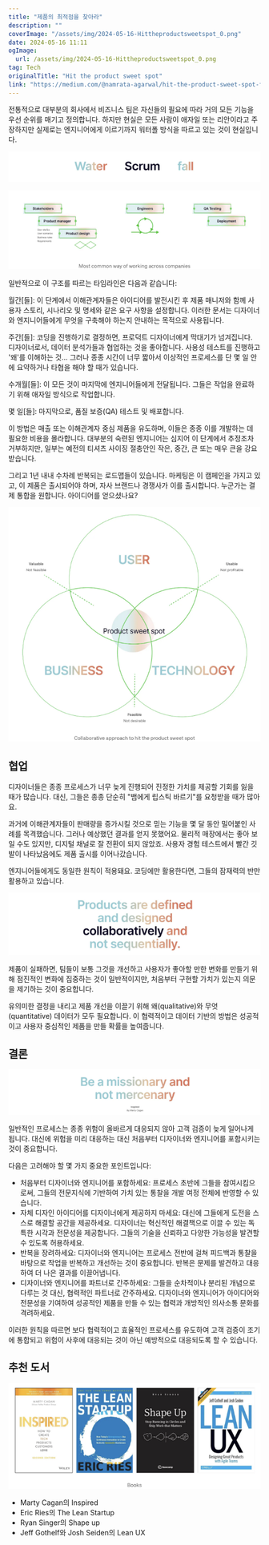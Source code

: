 ```yaml
---
title: "제품의 최적점을 찾아라"
description: ""
coverImage: "/assets/img/2024-05-16-Hittheproductsweetspot_0.png"
date: 2024-05-16 11:11
ogImage: 
  url: /assets/img/2024-05-16-Hittheproductsweetspot_0.png
tag: Tech
originalTitle: "Hit the product sweet spot"
link: "https://medium.com/@namrata-agarwal/hit-the-product-sweet-spot-fc3258c4f9e3"
---
```



전통적으로 대부분의 회사에서 비즈니스 팀은 자신들의 필요에 따라 거의 모든 기능을 우선 순위를 매기고 정의합니다. 하지만 현실은 모든 사람이 애자일 또는 리안이라고 주장하지만 실제로는 엔지니어에게 이르기까지 워터폴 방식을 따르고 있는 것이 현실입니다.

![이미지 1](/assets/img/2024-05-16-Hittheproductsweetspot_0.png)

![이미지 2](/assets/img/2024-05-16-Hittheproductsweetspot_1.png)

일반적으로 이 구조를 따르는 타임라인은 다음과 같습니다:



월간[들]:
이 단계에서 이해관계자들은 아이디어를 발전시킨 후 제품 매니저와 함께 사용자 스토리, 시나리오 및 명세와 같은 요구 사항을 설정합니다. 이러한 문서는 디자이너와 엔지니어들에게 무엇을 구축해야 하는지 안내하는 목적으로 사용됩니다.

주간[들]:
코딩을 진행하기로 결정하면, 프로덕트 디자이너에게 막대기가 넘겨집니다. 디자이너로서, 데이터 분석가들과 협업하는 것을 좋아합니다. 사용성 테스트를 진행하고 '왜'를 이해하는 것... 그러나 종종 시간이 너무 짧아서 이상적인 프로세스를 단 몇 일 안에 요약하거나 타협을 해야 할 때가 있습니다.

수개월[들]:
이 모든 것이 마지막에 엔지니어들에게 전달됩니다. 그들은 작업을 완료하기 위해 애자일 방식으로 작업합니다.

몇 일[들]:
마지막으로, 품질 보증(QA) 테스트 및 배포합니다.



이 방법은 매출 또는 이해관계자 중심 제품을 유도하며, 이들은 종종 이를 개발하는 데 필요한 비용을 몰라합니다. 대부분의 숙련된 엔지니어는 심지어 이 단계에서 추정조차 거부하지만, 일부는 예전의 티셔츠 사이징 절충안인 작은, 중간, 큰 또는 매우 큰을 강요받습니다.

그리고 1년 내내 수차례 반복되는 로드맵들이 있습니다. 마케팅은 이 캠페인을 가지고 있고, 이 제품은 출시되어야 하며, 자사 브랜드나 경쟁사가 이를 출시합니다. 누군가는 결제 통합을 원합니다. 아이디어를 얻으셨나요?

![Producing the Product Sweet Spot](/assets/img/2024-05-16-Hittheproductsweetspot_2.png)

## 협업



디자이너들은 종종 프로세스가 너무 늦게 진행되어 진정한 가치를 제공할 기회를 잃을 때가 많습니다. 대신, 그들은 종종 단순히 "뱀에게 립스틱 바르기"를 요청받을 때가 많아요.

과거에 이해관계자들이 판매량을 증가시킬 것으로 믿는 기능을 몇 달 동안 밀어붙인 사례를 목격했습니다. 그러나 예상했던 결과를 얻지 못했어요. 물리적 매장에서는 좋아 보일 수도 있지만, 디지털 채널로 잘 전환이 되지 않았죠. 사용자 경험 테스트에서 빨간 깃발이 나타났음에도 제품 출시를 이어나갔습니다.

엔지니어들에게도 동일한 원칙이 적용돼요. 코딩에만 활용한다면, 그들의 잠재력의 반만 활용하고 있습니다.

![이미지](/assets/img/2024-05-16-Hittheproductsweetspot_3.png)



제품이 실패하면, 팀들이 보통 그것을 개선하고 사용자가 좋아할 만한 변화를 만들기 위해 점진적인 변화에 집중하는 것이 일반적이지만, 처음부터 구현할 가치가 있는지 의문을 제기하는 것이 중요합니다.

유의미한 결정을 내리고 제품 개선을 이끌기 위해 왜(qualitative)와 무엇(quantitative) 데이터가 모두 필요합니다. 이 협력적이고 데이터 기반의 방법은 성공적이고 사용자 중심적인 제품을 만들 확률을 높여줍니다.

## 결론

![이미지](/assets/img/2024-05-16-Hittheproductsweetspot_4.png)



일반적인 프로세스는 종종 위험이 올바르게 대응되지 않아 고객 검증이 늦게 일어나게 됩니다. 대신에 위험을 미리 대응하는 대신 처음부터 디자이너와 엔지니어를 포함시키는 것이 중요합니다.

다음은 고려해야 할 몇 가지 중요한 포인트입니다:

- 처음부터 디자이너와 엔지니어를 포함하세요: 프로세스 초반에 그들을 참여시킴으로써, 그들의 전문지식에 기반하여 가치 있는 통찰을 개발 여정 전체에 반영할 수 있습니다.
- 자체 디자인 아이디어를 디자이너에게 제공하지 마세요: 대신에 그들에게 도전을 스스로 해결할 공간을 제공하세요. 디자이너는 혁신적인 해결책으로 이끌 수 있는 독특한 시각과 전문성을 제공합니다. 그들의 기술을 신뢰하고 다양한 가능성을 발견할 수 있도록 허용하세요.
- 반복을 장려하세요: 디자이너와 엔지니어는 프로세스 전반에 걸쳐 피드백과 통찰을 바탕으로 작업을 반복하고 개선하는 것이 중요합니다. 반복은 문제를 발견하고 대응하여 더 나은 결과를 이끌어냅니다.
- 디자이너와 엔지니어를 파트너로 간주하세요: 그들을 순차적이나 분리된 개념으로 다루는 것 대신, 협력적인 파트너로 간주하세요. 디자이너와 엔지니어가 아이디어와 전문성을 기여하여 성공적인 제품을 만들 수 있는 협력과 개방적인 의사소통 문화를 격려하세요.

이러한 원칙을 따르면 보다 협력적이고 효율적인 프로세스를 유도하여 고객 검증이 조기에 통합되고 위험이 사후에 대응되는 것이 아닌 예방적으로 대응되도록 할 수 있습니다.



## 추천 도서

![book cover](/assets/img/2024-05-16-Hittheproductsweetspot_5.png)

- Marty Cagan의 Inspired
- Eric Ries의 The Lean Startup
- Ryan Singer의 Shape up
- Jeff Gothelf와 Josh Seiden의 Lean UX
